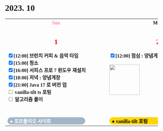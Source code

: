 <h1>2023. 10</h1>

<style>
  @font-face {
  font-family: KyoboHandwriting;
  src: url(assets/fonts/KyoboHandwriting2020pdy.ttf);
  }

  * {
    font-family: KyoboHandwriting;
    font-weight: bold;
  }
</style>
<table>
  <tr>
    <th style="width: 20rem; min-width: 20rem; max-width: 20rem; text-align: center; color: #FF8E99"> Sun </th>
    <th style="width: 20rem; min-width: 20rem; max-width: 20rem; text-align: center;"> Mon </th>
    <th style="width: 20rem; min-width: 20rem; max-width: 20rem; text-align: center;"> Tue </th>
    <th style="width: 20rem; min-width: 20rem; max-width: 20rem; text-align: center;"> Wed </th>
    <th style="width: 20rem; min-width: 20rem; max-width: 20rem; text-align: center;"> Thu </th>
    <th style="width: 20rem; min-width: 20rem; max-width: 20rem; text-align: center;"> Fri </th>
    <th style="width: 20rem; min-width: 20rem; max-width: 20rem; text-align: center; color: #FF8E99"> Sat </th>
  </tr>
  <tr style="height: 20rem;">
    <td class="2023-10-1">
      <div style="height: 20rem; display: flex; flex-direction: column;">
        <h2 style="text-align: center; color: red;">1</h2>
        <label><input type="checkbox" checked>[12:00] 브런치 커피 & 음악 타임</label>
        <label><input type="checkbox" checked>[15:00] 청소</label>
        <label><input type="checkbox" checked>[16:00] 서피스 프로 7 윈도우 재설치</label>
        <label><input type="checkbox" checked>[18:00] 저녁 : 양념게장</label>
        <label><input type="checkbox" checked>[21:00] Java 17 로 버전 업</label>
        <label><input type="checkbox" c hecked> vanilla-tilt ts 포팅</label>
        <label><input type="checkbox" c hecked> 알고리즘 풀이</label>
        <div style="flex-grow: 1;"></div>
        <label style="width: 80%; margin-top: 0.2rem; border-radius: 1rem; background: #A3B6C9; color: white">&nbsp; ● 포트폴리오 사이트</label>
      </div>
    </td>
    <td class="2023-10-2">
      <div style="height: 20rem; display: flex; flex-direction: column;">
        <h2 style="text-align: center; color: red;">2</h2>
        <label><input type="checkbox" checked>[12:00] 점심 : 양념게장</label>
        <br/>
        <img src="https://encrypted-tbn0.gstatic.com/images?q=tbn:ANd9GcQW0Z94iqO01RBz7uaesVFC5hG-J4y-ldNCHg&usqp=CAU" width="100">
        <div style="flex-grow: 1;"></div>
        <label style="width: 120%; margin-top: 0.2rem; border-radius: 1rem; background: #FFD400; color: black">&nbsp; ● vanilla-tilt 포팅</label>
      </div>
    </td>
  </tr>
</table>
